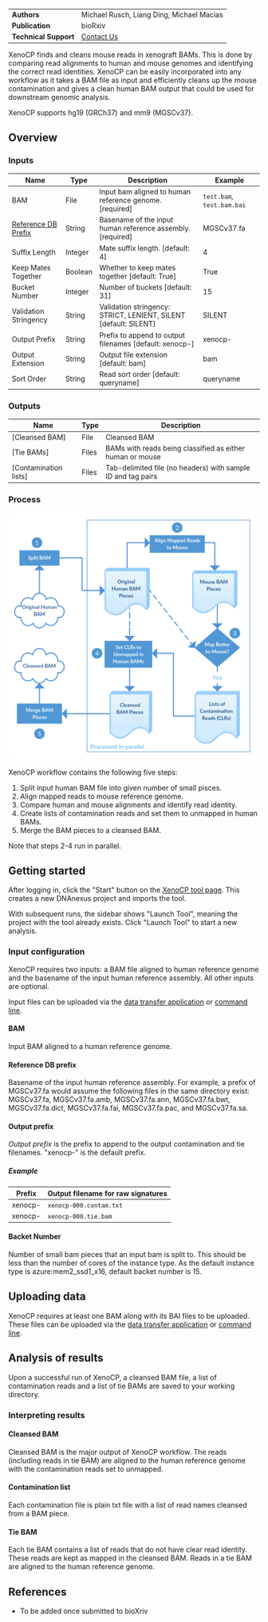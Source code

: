 |                         |                                            |
|-------------------------|--------------------------------------------|
| **Authors**             | Michael Rusch, Liang Ding, Michael Macias  |
| **Publication**         | bioRxiv                                    |
| **Technical Support**   | [Contact Us](https://stjude.cloud/contact) |

XenoCP finds and cleans mouse reads in xenograft BAMs. This is done by comparing
read alignments to human and mouse genomes and identifying the correct read identities. 
XenoCP can be easily incorporated into any workflow as it takes a BAM file 
as input and efficiently cleans up the mouse contamination and gives a clean 
human BAM output that could be used for downstream genomic analysis.

XenoCP supports hg19 (GRCh37) and mm9 (MGSCv37).

## Overview

<h3 id="inputs">Inputs</h3>

| Name                           | Type           | Description                                                                                  | Example               |
|--------------------------------|----------------|----------------------------------------------------------------------------------------------|-----------------------|
| BAM                            | File           | Input bam aligned to human reference genome. [required]                                      |`test.bam`, `test.bam.bai`|
| [Reference DB Prefix]          | String         | Basename of the input human reference assembly. [required]                                   | MGSCv37.fa            |
| Suffix Length                  | Integer        | Mate suffix length. [default: 4]                                                             | 4                     |
| Keep Mates Together            | Boolean        | Whether to keep mates together [default: True]                                               | True                  |
| Bucket Number                  | Integer        | Number of buckets [default: 31]                                                              | 15                    |
| Validation Stringency          | String         | Validation stringency: STRICT, LENIENT, SILENT [default: SILENT]                             | SILENT                |
| Output Prefix                  | String         | Prefix to append to output filenames [default: xenocp-]                                      | xenocp-               |
| Output Extension               | String         | Output file extension [default: bam]                                                         | bam                   |
| Sort Order                     | String         | Read sort order [default: queryname]                                                         | queryname             |

[Reference DB Prefix]: #Reference-DB-Prefix

<h3 id="outputs">Outputs</h3>

| Name                       | Type | Description                                                                        |
|----------------------------|------|------------------------------------------------------------------------------------|
| [Cleansed BAM]             | File | Cleansed BAM                                                                       |
| [Tie BAMs]                 | Files| BAMs with reads being classified as either human or mouse                          |
| [Contamination lists]      | Files| Tab-delimited file (no headers) with sample ID and tag pairs                       |


<h3 id="process">Process</h3>
<img src="../../images/guides/tools/xenocp/xenocp_workflow2.png" width="500">

XenoCP workflow contains the following five steps:

  1. Split input human BAM file into given number of small pisces.
  2. Align mapped reads to mouse reference genome.
  3. Compare human and mouse alignments and identify read identity.
  4. Create lists of contamination reads and set them to unmapped in human BAMs.
  5. Merge the BAM pieces to a cleansed BAM.

Note that steps 2-4 run in parallel.

## Getting started

After logging in, click the "Start" button on the [XenoCP tool
page]. This creates a new DNAnexus project and imports the tool.

With subsequent runs, the sidebar shows "Launch Tool", meaning the project with
the tool already exists. Click "Launch Tool" to start a new analysis.

[XenoCP tool page]: https://platform.stjude.cloud/tools/xenocp

### Input configuration

XenoCP requires two inputs: a BAM file aligned to human reference genome and 
the basename of the input human reference assembly. All other inputs are optional.

Input files can be uploaded via the [data transfer application] or [command
line].

[data transfer application]: ../data/data-transfer-app.md
[command line]: ../data/command-line.md

<h4 id="bam">BAM</h4>

Input BAM aligned to a human reference genome.

<h4 id="db-prefix">Reference DB prefix</h4>

Basename of the input human reference assembly. For example, a prefix of
MGSCv37.fa would assume the following files in the same directory exist: MGSCv37.fa, 
MGSCv37.fa.amb, MGSCv37.fa.ann, MGSCv37.fa.bwt, MGSCv37.fa.dict, MGSCv37.fa.fai, 
MGSCv37.fa.pac, and MGSCv37.fa.sa.

<h4 id="output-prefix">Output prefix</h4>

_Output prefix_ is the prefix to append to the output contamination and tie filenames. "xenocp-" is the default prefix. 

<h5>Example</h5>

| Prefix                  | Output filename for raw signatures       |
|-------------------------|------------------------------------------|
| xenocp-                 | `xenocp-000.contam.txt`                  |
| xenocp-                 | `xenocp-000.tie.bam`                     |

<h4 id="disabled-vcf-column">Backet Number</h4>

Number of small bam pieces that an input bam is split to. This should be less than the number of cores of the instance type. As 
the default instance type is azure:mem2_ssd1_x16, default backet number is 15.

## Uploading data
XenoCP requires at least one BAM along with its BAI files
to be uploaded. These files can be uploaded via the [data transfer
application] or [command line].

[data transfer application]: ../data/data-transfer-app.md
[command line]: ../data/command-line.md

## Analysis of results

Upon a successful run of XenoCP, a cleansed BAM file, a list of contamination reads and a list of tie BAMs
 are saved to your working directory.

### Interpreting results

<h4 id="cleansed-bam">Cleansed BAM</h4>

Cleansed BAM is the major output of XenoCP workflow. The reads (including reads in tie BAM) are aligned to the human 
reference genome with the contamination reads set to unmapped.

<h4 id="contam-list">Contamination list</h4>

Each contamination file is plain txt file with a list of read names cleansed from a BAM piece.

<h4 id="tie-bam">Tie BAM</h4>

Each tie BAM contains a list of reads that do not have clear read identity. These reads are kept as mapped in the cleansed BAM.
Reads in a tie BAM are aligned to the human reference genome.

## References

  * To be added once submitted to bioXriv
   
[xenocp]: https://github.com/stjude/xenocp
